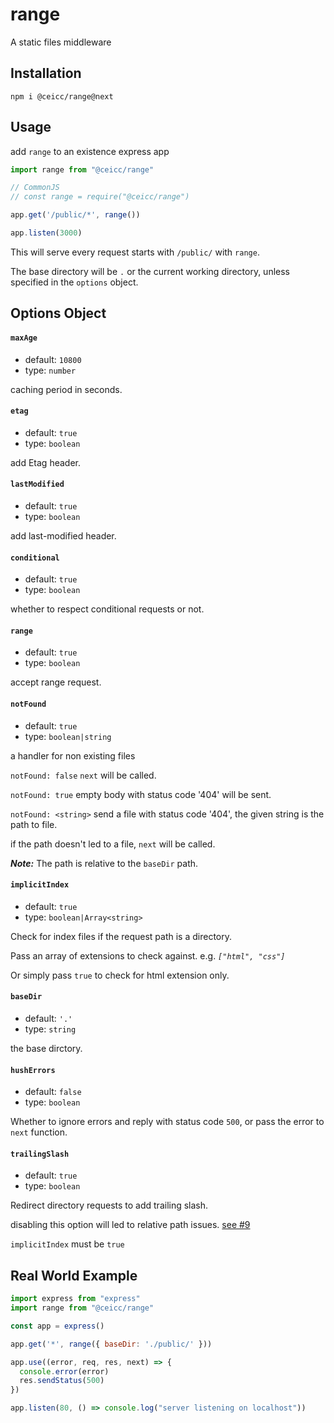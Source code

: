 # range
A static files middleware

## Installation
```
npm i @ceicc/range@next
```

## Usage

add `range` to an existence express app

```js
import range from "@ceicc/range"

// CommonJS
// const range = require("@ceicc/range")

app.get('/public/*', range())

app.listen(3000)
```

This will serve every request starts with `/public/` with `range`.

The base directory will be `.` or the current working directory, unless specified in the `options` object.

## Options Object

#### `maxAge`

  - default: `10800`
  - type: `number`

  caching period in seconds.

#### `etag`

  - default: `true`
  - type: `boolean`

  add Etag header.

#### `lastModified`

  - default: `true`
  - type: `boolean`

  add last-modified header.

#### `conditional`

  - default: `true`
  - type: `boolean`

  whether to respect conditional requests or not.

#### `range`

  - default: `true`
  - type: `boolean`

  accept range request.

#### `notFound`

  - default: `true`
  - type: `boolean|string`

  a handler for non existing files

  `notFound: false` `next` will be called.

  `notFound: true` empty body with status code '404' will be sent.

  `notFound: <string>` send a file with status code '404', the given string is the path to file.

  if the path doesn't led to a file, `next` will be called.

  ***Note:*** The path is relative to the `baseDir` path.

#### `implicitIndex`

  - default: `true`
  - type: `boolean|Array<string>`

  Check for index files if the request path is a directory.

  Pass an array of extensions to check against. e.g. _`["html", "css"]`_

  Or simply pass `true` to check for html extension only.

#### `baseDir`

  - default: `'.'`
  - type: `string`

  the base dirctory.

#### `hushErrors`

  - default: `false`
  - type: `boolean`

  Whether to ignore errors and reply with status code `500`, or pass the error to `next` function.

#### `trailingSlash`

  - default: `true`
  - type: `boolean`

  Redirect directory requests to add trailing slash.

  disabling this option will led to relative path issues. [see #9](https://github.com/Ceicc/range/issues/9)

  `implicitIndex` must be `true`


## Real World Example

```js
import express from "express"
import range from "@ceicc/range"

const app = express()

app.get('*', range({ baseDir: './public/' }))

app.use((error, req, res, next) => {
  console.error(error)
  res.sendStatus(500)
})

app.listen(80, () => console.log("server listening on localhost"))
```